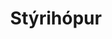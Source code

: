 ---
type: "schemadata"
title: "Stýrihópur"
text: " hefur það hlutverk að tryggja sterkt eignarhald verkefnisins. Stýrihópur tekur lykil ákvarðanir er varða umfang og eðli verkefnisins og fylgist með framvindu. Fundar að jafnaði á 6 vikna fresti með framkvæmdastjórn og verkefnisstjóra."
order: 1
---